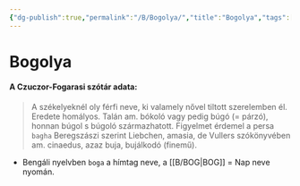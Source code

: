 ```yaml
---
{"dg-publish":true,"permalink":"/B/Bogolya/","title":"Bogolya","tags":["dg_uploaded"],"created":"2023-11-06T02:06","updated":"2023-11-06T02:06"}
---
```



# Bogolya

#### A Czuczor-Fogarasi szótár adata:

> A székelyeknél oly férfi neve, ki valamely nővel tiltott szerelemben él. Eredete homályos. Talán am. bókoló vagy pedig búgó (= párzó), honnan búgol s búgoló származhatott. Figyelmet érdemel a persa `bagha` Beregszászi szerint Liebchen, amasia, de Vullers szókönyvében am. cinaedus, azaz buja, bujálkodó (finemű).  
- Bengáli nyelvben `boga` a hímtag neve, a [[B/BOG\|BOG]] = Nap neve nyomán.  
